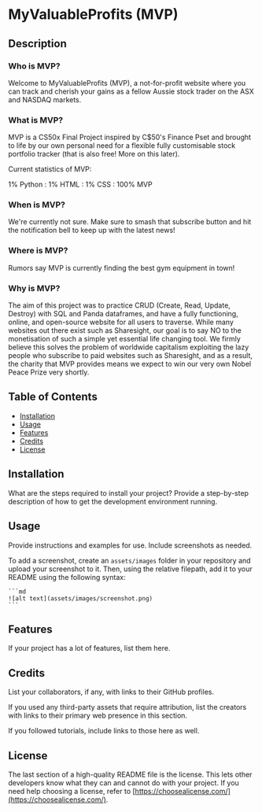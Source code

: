 # MyValuableProfits (MVP)

## Description

### Who is MVP?
Welcome to MyValuableProfits (MVP), a not-for-profit website where you can track and cherish your gains as a fellow Aussie stock trader on the ASX and NASDAQ markets.

### What is MVP?
MVP is a CS50x Final Project inspired by C$50's Finance Pset and brought to life by our own personal need for a flexible fully customisable stock portfolio tracker (that is also free! More on this later). 

Current statistics of MVP:

1% Python :
1% HTML :
1% CSS :
100% MVP


### When is MVP?
We're currently not sure. Make sure to smash that subscribe button and hit the notification bell to keep up with the latest news!

### Where is MVP?
Rumors say MVP is currently finding the best gym equipment in town!

### Why is MVP?
The aim of this project was to practice CRUD (Create, Read, Update, Destroy) with SQL and Panda dataframes, and have a fully functioning, online, and open-source website for all users to traverse. While many websites out there exist such as Sharesight, our goal is to say NO to the monetisation of such a simple yet essential life changing tool. We firmly believe this solves the problem of worldwide capitalism exploiting the lazy people who subscribe to paid websites such as Sharesight, and as a result, the charity that MVP provides means we expect to win our very own Nobel Peace Prize very shortly.   


## Table of Contents 

- [Installation](#installation)
- [Usage](#usage)
- [Features](#features)
- [Credits](#credits)
- [License](#license)

## Installation

What are the steps required to install your project? Provide a step-by-step description of how to get the development environment running.

## Usage

Provide instructions and examples for use. Include screenshots as needed.

To add a screenshot, create an `assets/images` folder in your repository and upload your screenshot to it. Then, using the relative filepath, add it to your README using the following syntax:

    ```md
    ![alt text](assets/images/screenshot.png)
    ```
## Features

If your project has a lot of features, list them here.

## Credits

List your collaborators, if any, with links to their GitHub profiles.

If you used any third-party assets that require attribution, list the creators with links to their primary web presence in this section.

If you followed tutorials, include links to those here as well.

## License

The last section of a high-quality README file is the license. This lets other developers know what they can and cannot do with your project. If you need help choosing a license, refer to [https://choosealicense.com/](https://choosealicense.com/).





